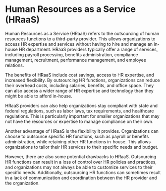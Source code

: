 # Human Resources as a Service (HRaaS)

Human Resources as a Service (HRaaS) refers to the outsourcing of human resources functions to a third-party provider. This allows organizations to access HR expertise and services without having to hire and manage an in-house HR department. HRaaS providers typically offer a range of services, including payroll processing, benefits administration, compliance management, recruitment, performance management, and employee relations.

The benefits of HRaaS include cost savings, access to HR expertise, and increased flexibility. By outsourcing HR functions, organizations can reduce their overhead costs, including salaries, benefits, and office space. They can also access a wider range of HR expertise and technology than they might be able to afford in-house.

HRaaS providers can also help organizations stay compliant with state and federal regulations, such as labor laws, tax requirements, and healthcare regulations. This is particularly important for smaller organizations that may not have the resources or expertise to manage compliance on their own.

Another advantage of HRaaS is the flexibility it provides. Organizations can choose to outsource specific HR functions, such as payroll or benefits administration, while retaining other HR functions in-house. This allows organizations to tailor their HR services to their specific needs and budget.

However, there are also some potential drawbacks to HRaaS. Outsourcing HR functions can result in a loss of control over HR policies and practices, and organizations may not always be able to customize services to their specific needs. Additionally, outsourcing HR functions can sometimes result in a lack of communication and coordination between the HR provider and the organization.
